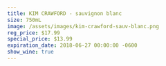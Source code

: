 ```yaml
---
title: KIM CRAWFORD - sauvignon blanc
size: 750mL
image: /assets/images/kim-crawford-sauv-blanc.png
reg_price: $17.99
special_price: $13.99
expiration_date: 2018-06-27 00:00:00 -0600
show_wine: true
---
```


